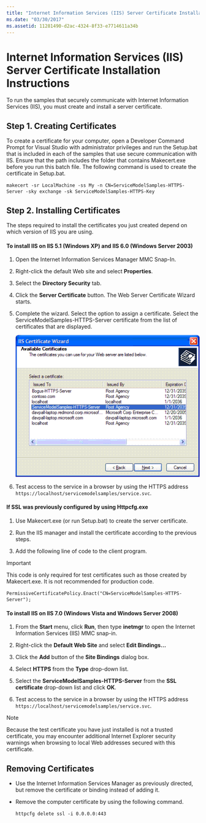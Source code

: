 ```yaml
---
title: "Internet Information Services (IIS) Server Certificate Installation Instructions"
ms.date: "03/30/2017"
ms.assetid: 11281490-d2ac-4324-8f33-e7714611a34b
---
```

# Internet Information Services (IIS) Server Certificate Installation Instructions
To run the samples that securely communicate with Internet Information Services (IIS), you must create and install a server certificate.  
  
## Step 1. Creating Certificates  
 To create a certificate for your computer, open a Developer Command Prompt for Visual Studio with administrator privileges and run the Setup.bat that is included in each of the samples that use secure communication with IIS. Ensure that the path includes the folder that contains Makecert.exe before you run this batch file. The following command is used to create the certificate in Setup.bat.  
  
```  
makecert -sr LocalMachine -ss My -n CN=ServiceModelSamples-HTTPS-Server -sky exchange -sk ServiceModelSamples-HTTPS-Key  
```  
  
## Step 2. Installing Certificates  
 The steps required to install the certificates you just created depend on which version of IIS you are using.  
  
#### To install IIS on IIS 5.1 (Windows XP) and IIS 6.0 (Windows Server 2003)  
  
1. Open the Internet Information Services Manager MMC Snap-In.  
  
2. Right-click the default Web site and select **Properties**.  
  
3. Select the **Directory Security** tab.  
  
4. Click the **Server Certificate** button. The Web Server Certificate Wizard starts.  
  
5. Complete the wizard. Select the option to assign a certificate. Select the ServiceModelSamples-HTTPS-Server certificate from the list of certificates that are displayed.  
  
     ![IIS Certificate Wizard](../../../../docs/framework/wcf/samples/media/iiscertificate-wizard.GIF "IISCertificate_Wizard")  
  
6. Test access to the service in a browser by using the HTTPS address `https://localhost/servicemodelsamples/service.svc`.  
  
#### If SSL was previously configured by using Httpcfg.exe  
  
1. Use Makecert.exe (or run Setup.bat) to create the server certificate.  
  
2. Run the IIS manager and install the certificate according to the previous steps.  
  
3. Add the following line of code to the client program.  
  
> [!IMPORTANT]
>  This code is only required for test certificates such as those created by Makecert.exe. It is not recommended for production code.  
  
```  
PermissiveCertificatePolicy.Enact("CN=ServiceModelSamples-HTTPS-Server");  
```  
  
#### To install IIS on IIS 7.0 (Windows Vista and Windows Server 2008)  
  
1. From the **Start** menu, click **Run**, then type **inetmgr** to open the Internet Information Services (IIS) MMC snap-in.  
  
2. Right-click the **Default Web Site** and select **Edit Bindings…**  
  
3. Click the **Add** button of the **Site Bindings** dialog box.  
  
4. Select **HTTPS** from the **Type** drop-down list.  
  
5. Select the **ServiceModelSamples-HTTPS-Server** from the **SSL certificate** drop-down list and click **OK**.  
  
6. Test access to the service in a browser by using the HTTPS address `https://localhost/servicemodelsamples/service.svc`.  
  
> [!NOTE]
> Because the test certificate you have just installed is not a trusted certificate, you may encounter additional Internet Explorer security warnings when browsing to local Web addresses secured with this certificate.  
  
## Removing Certificates  
  
- Use the Internet Information Services Manager as previously directed, but remove the certificate or binding instead of adding it.  
  
- Remove the computer certificate by using the following command.  
  
    ```  
    httpcfg delete ssl -i 0.0.0.0:443  
    ```
